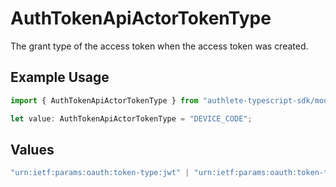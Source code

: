 # AuthTokenApiActorTokenType

The grant type of the access token when the access token was created.


## Example Usage

```typescript
import { AuthTokenApiActorTokenType } from "authlete-typescript-sdk/models/operations";

let value: AuthTokenApiActorTokenType = "DEVICE_CODE";
```

## Values

```typescript
"urn:ietf:params:oauth:token-type:jwt" | "urn:ietf:params:oauth:token-type:access_token" | "urn:ietf:params:oauth:token-type:refresh_token" | "urn:ietf:params:oauth:token-type:id_token" | "urn:ietf:params:oauth:token-type:saml1" | "urn:ietf:params:oauth:token-type:saml2" | "DEVICE_CODE" | "TOKEN_EXCHANGE" | "JWT_BEARER"
```
